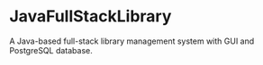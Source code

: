 # JavaFullStackLibrary
A Java-based full-stack library management system with GUI and PostgreSQL database.
